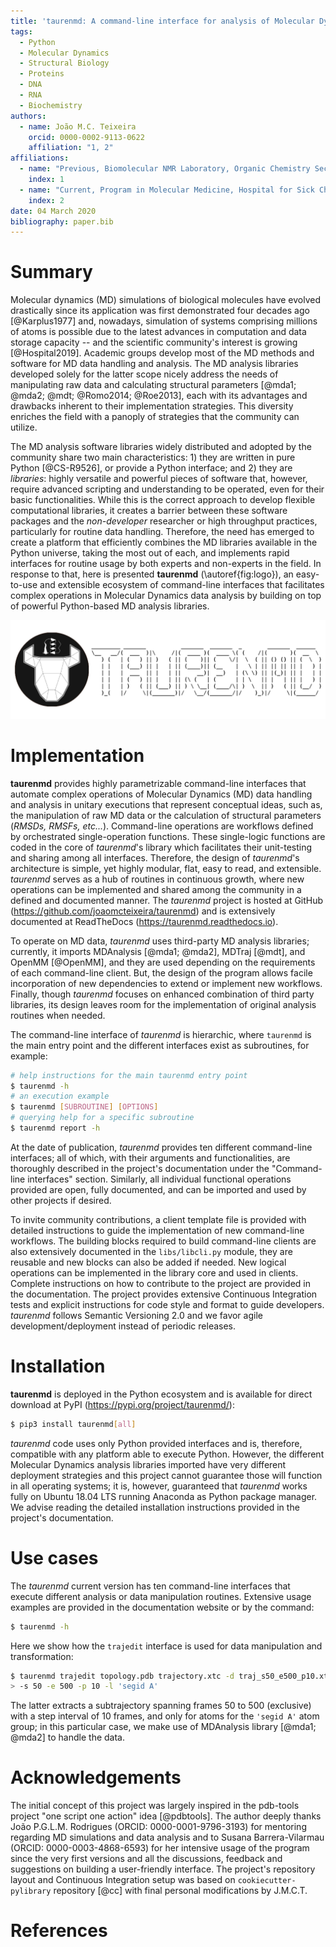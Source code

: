 ```yaml
---
title: 'taurenmd: A command-line interface for analysis of Molecular Dynamics simulations.'
tags:
  - Python
  - Molecular Dynamics
  - Structural Biology
  - Proteins
  - DNA
  - RNA
  - Biochemistry
authors:
  - name: João M.C. Teixeira
    orcid: 0000-0002-9113-0622
    affiliation: "1, 2"
affiliations:
  - name: "Previous, Biomolecular NMR Laboratory, Organic Chemistry Section, Inorganic and Organic Chemistry Department, University of Barcelona, Baldiri Reixac 10-12, Barcelona 08028, Spain"
    index: 1
  - name: "Current, Program in Molecular Medicine, Hospital for Sick Children, Toronto, Ontario M5G 0A4, Canada"
    index: 2
date: 04 March 2020
bibliography: paper.bib
---
```


# Summary

Molecular dynamics (MD) simulations of biological molecules have evolved drastically since its application was first demonstrated four decades ago [@Karplus1977] and, nowadays, simulation of systems comprising millions of atoms is possible due to the latest advances in computation and data storage capacity -- and the scientific community's interest is growing [@Hospital2019]. Academic groups develop most of the MD methods and software for MD data handling and analysis. The MD analysis libraries developed solely for the latter scope nicely address the needs of manipulating raw data and calculating structural parameters [@mda1; @mda2; @mdt; @Romo2014; @Roe2013], each with its advantages and drawbacks inherent to their implementation strategies. This diversity enriches the field with a panoply of strategies that the community can utilize.

The MD analysis software libraries widely distributed and adopted by the community share two main characteristics: 1) they are written in pure Python [@CS-R9526], or provide a Python interface; and 2) they are *libraries*: highly versatile and powerful pieces of software that, however, require advanced scripting and understanding to be operated, even for their basic functionalities. While this is the correct approach to develop flexible computational libraries, it creates a barrier between these software packages and the *non-developer* researcher or high throughput practices, particularly for routine data handling. Therefore, the need has emerged to create a platform that efficiently combines the MD libraries available in the Python universe, taking the most out of each, and implements rapid interfaces for routine usage by both experts and non-experts in the field. In response to that, here is presented **taurenmd** (\autoref{fig:logo}), an easy-to-use and extensible ecosystem of command-line interfaces that facilitates complex operations in Molecular Dynamics data analysis by building on top of powerful Python-based MD analysis libraries.

![taurenmd logo.\label{fig:logo}](../docs/logo/taurenmd_logo_black_readme.png)

# Implementation

**taurenmd** provides highly parametrizable command-line interfaces that automate complex operations of Molecular Dynamics (MD) data handling and analysis in unitary executions that represent conceptual ideas, such as, the manipulation of raw MD data or the calculation of structural parameters (*RMSDs, RMSFs, etc...*). Command-line operations are workflows defined by orchestrated single-operation functions. These single-logic functions are coded in the core of *taurenmd*'s library which facilitates their unit-testing and sharing among all interfaces. Therefore, the design of *taurenmd*'s architecture is simple, yet highly modular, flat, easy to read, and extensible. *taurenmd* serves as a hub of routines in continuous growth, where new operations can be implemented and shared among the community in a defined and documented manner. The *taurenmd* project is hosted at GitHub (https://github.com/joaomcteixeira/taurenmd) and is extensively documented at ReadTheDocs (https://taurenmd.readthedocs.io).

To operate on MD data, *taurenmd* uses third-party MD analysis libraries; currently, it imports MDAnalysis [@mda1; @mda2], MDTraj [@mdt], and OpenMM [@OpenMM], and they are used depending on the requirements of each command-line client. But, the design of the program allows facile incorporation of new dependencies to extend or implement new workflows. Finally, though *taurenmd* focuses on enhanced combination of third party libraries, its design leaves room for the implementation of original analysis routines when needed.

The command-line interface of *taurenmd* is hierarchic, where `taurenmd` is the main entry point and the different interfaces exist as subroutines, for example:

```bash
# help instructions for the main taurenmd entry point
$ taurenmd -h
# an execution example
$ taurenmd [SUBROUTINE] [OPTIONS]
# querying help for a specific subroutine
$ taurenmd report -h
```

At the date of publication, *taurenmd* provides ten different command-line interfaces; all of which, with their arguments and functionalities, are thoroughly described in the project's documentation under the "Command-line interfaces" section. Similarly, all individual functional operations provided are open, fully documented, and can be imported and used by other projects if desired.

To invite community contributions, a client template file is provided with detailed instructions to guide the implementation of new command-line workflows. The building blocks required to build command-line clients are also extensively documented in the `libs/libcli.py` module, they are reusable and new blocks can also be added if needed. New logical operations can be implemented in the library core and used in clients. Complete instructions on how to contribute to the project are provided in the documentation. The project provides extensive Continuous Integration tests and explicit instructions for code style and format to guide developers. *taurenmd* follows Semantic Versioning 2.0 and we favor agile development/deployment instead of periodic releases.

# Installation

**taurenmd** is deployed in the Python ecosystem and is available for direct download at PyPI (https://pypi.org/project/taurenmd/):

```bash
$ pip3 install taurenmd[all]
```

*taurenmd* code uses only Python provided interfaces and is, therefore, compatible with any platform able to execute Python. However, the different Molecular Dynamics analysis libraries imported have very different deployment strategies and this project cannot guarantee those will function in all operating systems; it is, however, guaranteed that *taurenmd* works fully on Ubuntu 18.04 LTS running Anaconda as Python package manager. We advise reading the detailed installation instructions provided in the project's documentation.

# Use cases

The *taurenmd* current version has ten command-line interfaces that execute different analysis or data manipulation routines. Extensive usage examples are provided in the documentation website or by the command:

```bash
$ taurenmd -h
```

Here we show how the `trajedit` interface is used for data manipulation and transformation:

```bash
$ taurenmd trajedit topology.pdb trajectory.xtc -d traj_s50_e500_p10.xtc \
> -s 50 -e 500 -p 10 -l 'segid A'
```

The latter extracts a subtrajectory spanning frames 50 to 500 (exclusive) with a step interval of 10 frames, and only for atoms for the `'segid A'` atom group; in this particular case, we make use of MDAnalysis library [@mda1; @mda2] to handle the data.

# Acknowledgements

The initial concept of this project was largely inspired in the pdb-tools project "one script one action" idea [@pdbtools]. The author deeply thanks João P.G.L.M. Rodrigues (ORCID: 0000-0001-9796-3193) for mentoring regarding MD simulations and data analysis and to Susana Barrera-Vilarmau (ORCID: 0000-0003-4868-6593) for her intensive usage of the program since the very first versions and all the discussions, feedback and suggestions on building a user-friendly interface. The project's repository layout and Continuous Integration setup was based on `cookiecutter-pylibrary` repository [@cc] with final personal modifications by J.M.C.T.

# References
